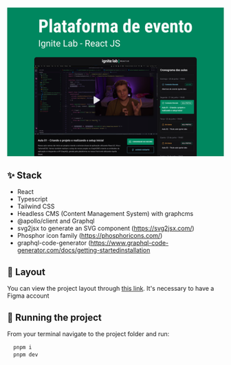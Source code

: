 ![App Screenshot](.github/cover.png)

## ✨ Stack

- React
- Typescript
- Tailwind CSS
- Headless CMS (Content Management System) with graphcms
- @apollo/client and Graphql
- svg2jsx to generate an SVG component (https://svg2jsx.com/)
- Phosphor icon family (https://phosphoricons.com/)
- graphql-code-generator (https://www.graphql-code-generator.com/docs/getting-startedinstallation

## 🔖 Layout

You can view the project layout through [this link](https://www.figma.com/community/file/1120711251998877938). It's necessary to have a Figma account

## 🚀 Running the project

From your terminal navigate to the project folder and run:

```cl
  pnpm i
  pnpm dev
```
